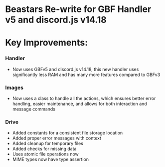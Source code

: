 # Beastars Re-write for GBF Handler v5 and discord.js v14.18

# Key Improvements:
### Handler
- Now uses GBFv5 and discord.js v14.18, this new handler uses significantly less RAM and has many more features compared to GBFv3

### Images
- Now uses a class to handle all the actions, which ensures better error handling, easier maintenance, and allows for both interaction and message commands

### Drive 
- Added constants for a consistent file storage location
- Added proper error messages with context
- Added cleanup for temporary files
- Added checks for missing data
- Uses atomic file operations now
- MIME types now have type assertion
